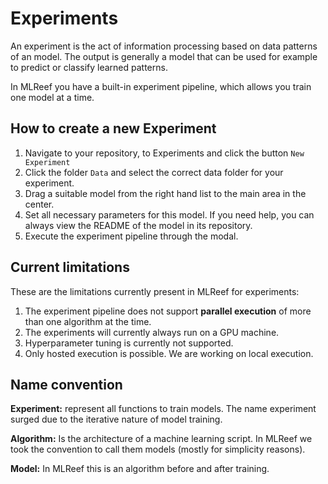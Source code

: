 # Experiments

An experiment is the act of information processing based on data patterns of an model. The output is generally a model that 
can be used for example to predict or classify learned patterns. 

In MLReef you have a built-in experiment pipeline, which allows you train one model at a time. 

## How to create a new Experiment

1. Navigate to your repository, to Experiments and click the button `New Experiment`
2. Click the folder `Data` and select the correct data folder for your experiment.
3. Drag a suitable model from the right hand list to the main area in the center.
4. Set all necessary parameters for this model. If you need help, you can always view the README of the model in its repository.
5. Execute the experiment pipeline through the modal. 

## Current limitations

These are the limitations currently present in MLReef for experiments: 

1. The experiment pipeline does not support **parallel execution** of more than one algorithm at the time.
2. The experiments will currently always run on a GPU machine.
3. Hyperparameter tuning is currently not supported.
4. Only hosted execution is possible. We are working on local execution.

## Name convention

**Experiment:** represent all functions to train models. The name experiment surged due to the iterative nature of model training.

**Algorithm:** Is the architecture of a machine learning script. In MLReef we took the convention to call them models (mostly for simplicity reasons).

**Model:** In MLReef this is an algorithm before and after training. 
